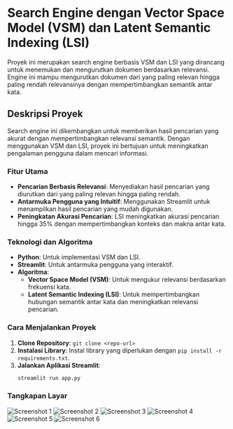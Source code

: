 # Search Engine dengan Vector Space Model (VSM) dan Latent Semantic Indexing (LSI)

Proyek ini merupakan search engine berbasis VSM dan LSI yang dirancang untuk menemukan dan mengurutkan dokumen berdasarkan relevansi. Engine ini mampu mengurutkan dokumen dari yang paling relevan hingga paling rendah relevansinya dengan mempertimbangkan semantik antar kata.

## Deskripsi Proyek
Search engine ini dikembangkan untuk memberikan hasil pencarian yang akurat dengan mempertimbangkan relevansi semantik. Dengan menggunakan VSM dan LSI, proyek ini bertujuan untuk meningkatkan pengalaman pengguna dalam mencari informasi.

### Fitur Utama
- **Pencarian Berbasis Relevansi**: Menyediakan hasil pencarian yang diurutkan dari yang paling relevan hingga paling rendah.
- **Antarmuka Pengguna yang Intuitif**: Menggunakan Streamlit untuk menampilkan hasil pencarian yang mudah digunakan.
- **Peningkatan Akurasi Pencarian**: LSI meningkatkan akurasi pencarian hingga 35% dengan mempertimbangkan konteks dan makna antar kata.

### Teknologi dan Algoritma
- **Python**: Untuk implementasi VSM dan LSI.
- **Streamlit**: Untuk antarmuka pengguna yang interaktif.
- **Algoritma**:
  - **Vector Space Model (VSM)**: Untuk mengukur relevansi berdasarkan frekuensi kata.
  - **Latent Semantic Indexing (LSI)**: Untuk mempertimbangkan hubungan semantik antar kata dan meningkatkan relevansi pencarian.

### Cara Menjalankan Proyek
1. **Clone Repository**: `git clone <repo-url>`
2. **Instalasi Library**: Instal library yang diperlukan dengan `pip install -r requirements.txt`.
3. **Jalankan Aplikasi Streamlit**:
   ```bash
   streamlit run app.py

### Tangkapan Layar
![Screenshot 1](images/Picture1.png)
![Screenshot 2](images/Picture2.png)
![Screenshot 3](images/Picture3.png)
![Screenshot 4](images/Picture4.png)
![Screenshot 5](images/Picture5.png)
![Screenshot 6](images/Picture6.png)

